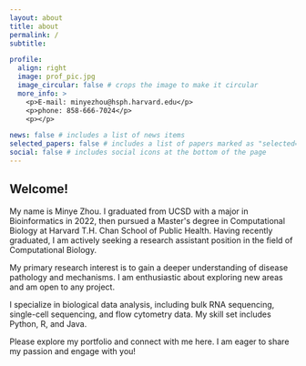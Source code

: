 ```yaml
---
layout: about
title: about
permalink: /
subtitle:

profile:
  align: right
  image: prof_pic.jpg
  image_circular: false # crops the image to make it circular
  more_info: >
    <p>E-mail: minyezhou@hsph.harvard.edu</p>
    <p>phone: 858-666-7024</p>
    <p></p>

news: false # includes a list of news items
selected_papers: false # includes a list of papers marked as "selected={true}"
social: false # includes social icons at the bottom of the page
---
```


## Welcome! 

My name is Minye Zhou. I graduated from UCSD with a major in Bioinformatics in 2022, then pursued a Master's degree in Computational Biology at Harvard T.H. Chan School of Public Health. Having recently graduated, I am actively seeking a research assistant position in the field of Computational Biology.

My primary research interest is to gain a deeper understanding of disease pathology and mechanisms. I am enthusiastic about exploring new areas and am open to any project.

I specialize in biological data analysis, including bulk RNA sequencing, single-cell sequencing, and flow cytometry data. My skill set includes Python, R, and Java.

Please explore my portfolio and connect with me here. I am eager to share my passion and engage with you!
